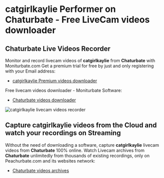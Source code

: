 # catgirlkaylie Performer on Chaturbate - Free LiveCam videos downloader

## Chaturbate Live Videos Recorder

Monitor and record livecam videos of **catgirlkaylie** from **Chaturbate** with Moniturbate.com
Get a premium trial for free by just and only registering with your Email address:
* [catgirlkaylie Premium videos downloader](https://moniturbate.com/request-demo-licence-key.html)

Free livecam videos downloader - Moniturbate Software:
* [Chaturbate videos downloader](https://moniturbate.com/moniturbate-download-software.html)

![catgirlkaylie livecam videos recorder](https://peachurnet.com/templates/moniturbate-software.png)


## Capture catgirlkaylie videos from the Cloud and watch your recordings on Streaming

Without the need of downloading a software, capture **catgirlkaylie** livecam videos from **Chaturbate** 100% online.
Watch Livecam archives from **Chaturbate** unlimitedly from thousands of existing recordings, only on Peachurbate.com and its websites network:
* [Chaturbate videos archives](https://peachurnet.com/)